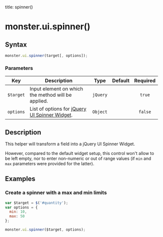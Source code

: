 title: spinner()

# monster.ui.spinner()

## Syntax
```javascript
monster.ui.spinner(target[, options]);
```

### Parameters
Key | Description | Type | Default | Required
:-: | --- | :-: | :-: | :-:
`$target` | Input element on which the method will be applied. | `jQuery` | | `true`
`options` | List of options for [jQuery UI Spinner Widget][spinner]. | `Object` | | `false`

## Description
This helper will transform a field into a jQuery UI Spinner Widget.

However, compared to the default widget setup, this control won't allow to be left empty, nor to enter non-numeric or out of range values (if `min` and `max` parameters were provided for the latter).

## Examples
### Create a spinner with a max and min limits
```javascript
var $target = $('#quantity');
var options = {
  min: 10,
  max: 50
};

monster.ui.spinner($target, options);
```

[spinner]: https://api.jqueryui.com/spinner/
